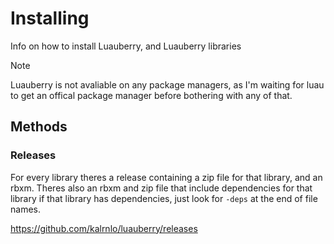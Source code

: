 # Installing

Info on how to install Luauberry, and Luauberry libraries

> [!NOTE]
> Luauberry is not avaliable on any package managers, as I'm waiting for luau to get an offical package manager before bothering with any of that.

## Methods

### Releases

For every library theres a release containing a zip file for that library, and an rbxm. Theres also an rbxm and zip file that include dependencies for that library if that library has dependencies, just look for `-deps` at the end of file names.

https://github.com/kalrnlo/luauberry/releases

